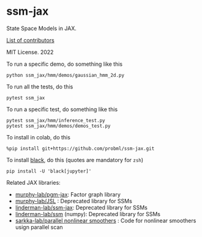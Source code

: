# ssm-jax

State Space Models in JAX.


[List of contributors](https://github.com/probml/ssm-jax/graphs/contributors)

MIT License. 2022

To run a specific demo, do something like this
```
python ssm_jax/hmm/demos/gaussian_hmm_2d.py 
```

To run all the tests, do this
```
pytest ssm_jax
```
To run a specific test, do something like this
```
pytest ssm_jax/hmm/inference_test.py
pytest ssm_jax/hmm/demos/demos_test.py 
```

To install in colab, do this
```
%pip install git+https://github.com/probml/ssm-jax.git
```

To install [black](https://black.readthedocs.io/en/stable/), do this (quotes are mandatory for `zsh`)
```
pip install -U 'black[jupyter]'
```

Related JAX libraries:

- [murphy-lab/pgm-jax](https://github.com/probml/pgm-jax): Factor graph library
- [murphy-lab/JSL](https://github.com/probml/JSL) : Deprecated library for SSMs
- [linderman-lab/ssm-jax](https://github.com/lindermanlab/ssm-jax):  Deprecated library for SSMs
- [linderman-lab/ssm](https://github.com/lindermanlab/ssm) (numpy):  Deprecated library for SSMs
- [sarkka-lab/parallel nonlinear smoothers](https://github.com/EEA-sensors/parallel-non-linear-gaussian-smoothers) : Code for nonlinear smoothers usign parallel scan

